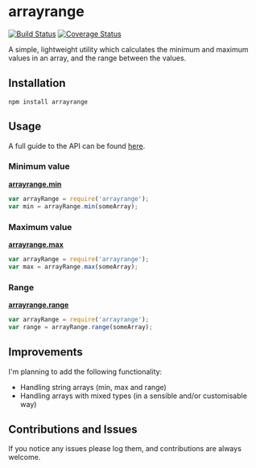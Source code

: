 # arrayrange

[![Build Status](https://travis-ci.org/bense4ger/arrayrange.svg?branch=master)](https://travis-ci.org/bense4ger/arrayrange) [![Coverage Status](https://coveralls.io/repos/bense4ger/arrayrange/badge.svg?branch=master&service=github)](https://coveralls.io/github/bense4ger/arrayrange?branch=master) 

A simple, lightweight utility which calculates the minimum and maximum values in an array, and the range between the values.

## Installation
```
npm install arrayrange
```

## Usage

A full guide to the API can be found [here](../tree/master/docs/api).

### Minimum value
[**arrayrange.min**](../tree/master/docs/api#minarray--number)
```javascript
var arrayRange = require('arrayrange');
var min = arrayRange.min(someArray);
```

### Maximum value
[**arrayrange.max**](../tree/master/docs/api#maxarray--number)
```javascript
var arrayRange = require('arrayrange');
var max = arrayRange.max(someArray);
```

### Range
[**arrayrange.range**](../tree/master/docs/api#rangearray--number)
```javascript
var arrayRange = require('arrayrange');
var range = arrayRange.range(someArray);
```

## Improvements

I'm planning to add the following functionality:
* Handling string arrays (min, max and range)
* Handling arrays with mixed types (in a sensible and/or customisable way)

## Contributions and Issues

If you notice any issues please log them, and contributions are always welcome.